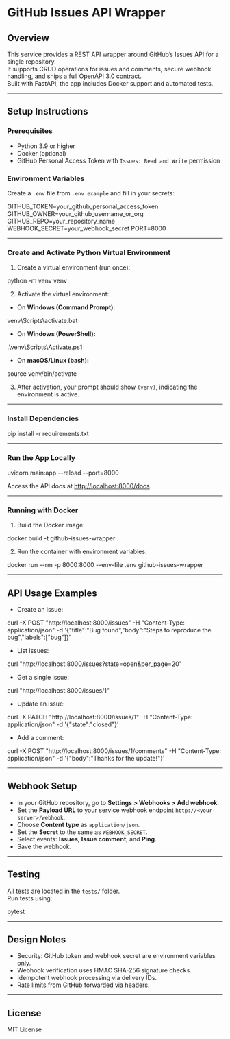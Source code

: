 # GitHub Issues API Wrapper

## Overview

This service provides a REST API wrapper around GitHub’s Issues API for a single repository.  
It supports CRUD operations for issues and comments, secure webhook handling, and ships a full OpenAPI 3.0 contract.  
Built with FastAPI, the app includes Docker support and automated tests.

---

## Setup Instructions

### Prerequisites

- Python 3.9 or higher  
- Docker (optional)  
- GitHub Personal Access Token with `Issues: Read and Write` permission  

### Environment Variables

Create a `.env` file from `.env.example` and fill in your secrets:

GITHUB_TOKEN=your_github_personal_access_token
GITHUB_OWNER=your_github_username_or_org
GITHUB_REPO=your_repository_name
WEBHOOK_SECRET=your_webhook_secret
PORT=8000

---

### Create and Activate Python Virtual Environment

1. Create a virtual environment (run once):

python -m venv venv

2. Activate the virtual environment:

- On **Windows (Command Prompt):**

venv\Scripts\activate.bat

- On **Windows (PowerShell):**

.\venv\Scripts\Activate.ps1

- On **macOS/Linux (bash):**

source venv/bin/activate

3. After activation, your prompt should show `(venv)`, indicating the environment is active.

---

### Install Dependencies

pip install -r requirements.txt

---

### Run the App Locally

uvicorn main:app --reload --port=8000

Access the API docs at [http://localhost:8000/docs](http://localhost:8000/docs).

---

### Running with Docker

1. Build the Docker image:

docker build -t github-issues-wrapper .


2. Run the container with environment variables:

docker run --rm -p 8000:8000 --env-file .env github-issues-wrapper

---

## API Usage Examples

- Create an issue:

curl -X POST "http://localhost:8000/issues" -H "Content-Type: application/json" -d '{"title":"Bug found","body":"Steps to reproduce the bug","labels":["bug"]}'

- List issues:

curl "http://localhost:8000/issues?state=open&per_page=20"

- Get a single issue:

curl "http://localhost:8000/issues/1"

- Update an issue:

curl -X PATCH "http://localhost:8000/issues/1" -H "Content-Type: application/json" -d '{"state":"closed"}'

- Add a comment:

curl -X POST "http://localhost:8000/issues/1/comments" -H "Content-Type: application/json" -d '{"body":"Thanks for the update!"}'

---

## Webhook Setup

- In your GitHub repository, go to **Settings > Webhooks > Add webhook**.  
- Set the **Payload URL** to your service webhook endpoint `http://<your-server>/webhook`.  
- Choose **Content type** as `application/json`.  
- Set the **Secret** to the same as `WEBHOOK_SECRET`.  
- Select events: **Issues**, **Issue comment**, and **Ping**.  
- Save the webhook.

---

## Testing

All tests are located in the `tests/` folder.  
Run tests using:

pytest

---

## Design Notes

- Security: GitHub token and webhook secret are environment variables only.  
- Webhook verification uses HMAC SHA-256 signature checks.  
- Idempotent webhook processing via delivery IDs.  
- Rate limits from GitHub forwarded via headers.  

---

## License

MIT License
